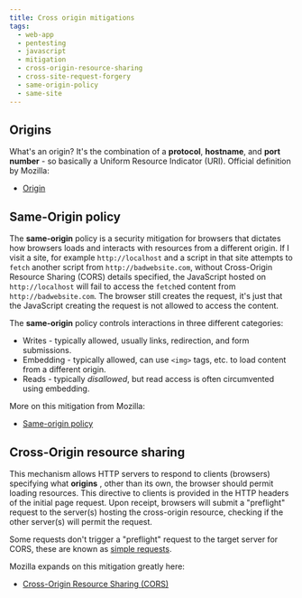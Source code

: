 ```yaml
---
title: Cross origin mitigations
tags:
  - web-app
  - pentesting
  - javascript
  - mitigation
  - cross-origin-resource-sharing
  - cross-site-request-forgery
  - same-origin-policy
  - same-site
---
```


## Origins

What's an origin? It's the combination of a **protocol**, **hostname**, and **port number** - so basically a Uniform Resource Indicator (URI). Official definition by Mozilla:

- [Origin](https://developer.mozilla.org/en-US/docs/Glossary/Origin)

## Same-Origin policy

The **same-origin** policy is a security mitigation for browsers that dictates how browsers loads and interacts with resources from a different origin. If I visit a site, for example `http://localhost` and a script in that site attempts to `fetch` another script from `http://badwebsite.com`, without Cross-Origin Resource Sharing (CORS) details specified, the JavaScript hosted on `http://localhost` will fail to access the `fetch`ed content from `http://badwebsite.com`. The browser still creates the request, it's just that the JavaScript creating the request is not allowed to access the content.

The **same-origin** policy controls interactions in three different categories:

- Writes - typically allowed, usually links, redirection, and form submissions.
- Embedding - typically allowed, can use `<img>` tags, etc. to load content from a different origin.
- Reads - typically _disallowed_, but read access is often circumvented using embedding.

More on this mitigation from Mozilla:

- [Same-origin policy](https://developer.mozilla.org/en-US/docs/Web/Security/Same-origin_policy)

## Cross-Origin resource sharing

This mechanism allows HTTP servers to respond to clients (browsers) specifying what **origins** , other than its own, the browser should permit loading resources. This directive to clients is provided in the HTTP headers of the initial page request. Upon receipt, browsers will submit a "preflight" request to the server(s) hosting the cross-origin resource, checking if the other server(s) will permit the request.

Some requests don't trigger a "preflight" request to the target server for CORS, these are known as [simple requests](https://developer.mozilla.org/en-US/docs/Web/HTTP/CORS#simple_requests).

Mozilla expands on this mitigation greatly here:

- [Cross-Origin Resource Sharing (CORS)](https://developer.mozilla.org/en-US/docs/Web/HTTP/CORS)
